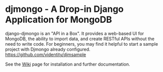 djmongo - A Drop-in Django Application for MongoDB
==================================================

django-djmongo is an "API in a Box".  It provides a web-based UI for MongoDB,
the ability to import data, and create RESTful APIs without the need to 
write code. For beginners, you may find it helpful to start a sample project
with Djmongo already configured. https://github.com/videntity/djmsample 


See the [Wiki](https://github.com/videntity/django-djmongo/wiki/Installation) page for installation and further documentation.

